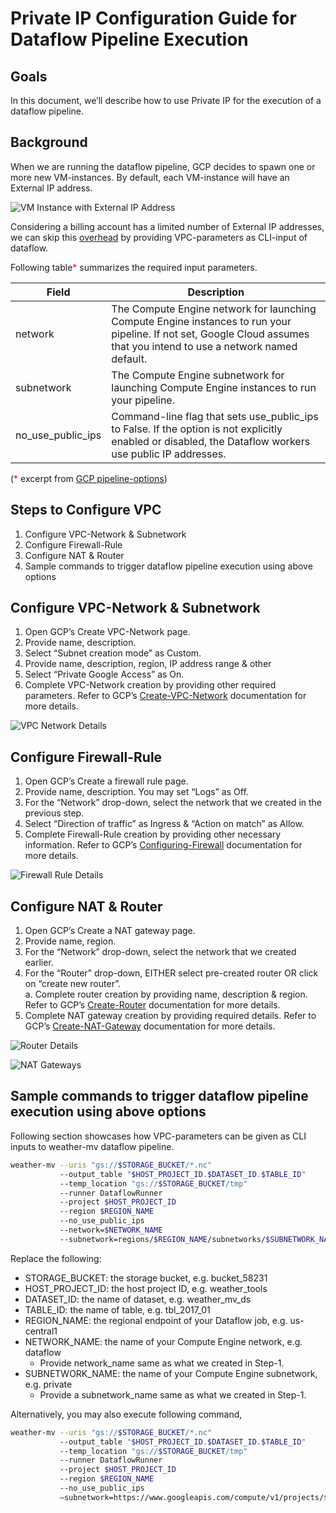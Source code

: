 # Private IP Configuration Guide for Dataflow Pipeline Execution

## Goals
In this document, we’ll describe how to use Private IP for the execution of a dataflow pipeline.

## Background
When we are running the dataflow pipeline, GCP decides to spawn one or more new VM-instances. By default, each VM-instance will have an External IP address. 

![VM Instance with External IP Address](_static/vm_instance_with_external_ip_address.png?raw=true "VM Instance with External IP Address")

Considering a billing account has a limited number of External IP addresses, we can skip this <u>overhead</u> by providing VPC-parameters as CLI-input of dataflow.

Following table<font color="red">*</font> summarizes the required input parameters.

| Field             | Description                                                                                                                                                              |
|-------------------|--------------------------------------------------------------------------------------------------------------------------------------------------------------------------|
| network           | The Compute Engine network for launching Compute Engine instances to run your pipeline. If not set, Google Cloud assumes that you intend to use a network named default. |
| subnetwork        | The Compute Engine subnetwork for launching Compute Engine instances to run your pipeline.                                                                               |
| no_use_public_ips | Command-line flag that sets use_public_ips to False. If the option is not explicitly enabled or disabled, the Dataflow workers use public IP addresses.                  |

(<font color="red">*</font> excerpt from [GCP pipeline-options](https://cloud.google.com/dataflow/docs/reference/pipeline-options))

## Steps to Configure VPC
1. Configure VPC-Network & Subnetwork
2. Configure Firewall-Rule
3. Configure NAT & Router
4. Sample commands to trigger dataflow pipeline execution using above options

## Configure VPC-Network & Subnetwork
1. Open GCP’s Create VPC-Network page.
2. Provide name, description.
3. Select “Subnet creation mode” as Custom.
4. Provide name, description, region, IP address range & other
5. Select “Private Google Access” as On.
6. Complete VPC-Network creation by providing other required parameters. Refer to GCP’s [Create-VPC-Network](https://cloud.google.com/vpc/docs/create-modify-vpc-networks) documentation for more details.

![VPC Network Details](_static/vpc_network_details.png?raw=true "VPC Network Details")

## Configure Firewall-Rule
1. Open GCP’s Create a firewall rule page.
2. Provide name, description. You may set “Logs” as Off.
3. For the “Network” drop-down, select the network that we created in the previous step.
4. Select “Direction of traffic” as Ingress & “Action on match” as Allow.
5. Complete Firewall-Rule creation by providing other necessary information. Refer to GCP’s [Configuring-Firewall](https://cloud.google.com/filestore/docs/configuring-firewall) documentation for more details.

![Firewall Rule Details](_static/firewall_rule_details.png?raw=true "Firewall Rule Details")

## Configure NAT & Router
1. Open GCP’s Create a NAT gateway page.
2. Provide name, region.
3. For the “Network” drop-down, select the network that we created earlier.
4. For the “Router” drop-down, EITHER select pre-created router OR click on “create new router”.
<br> a. Complete router creation by providing name, description & region. Refer to GCP’s [Create-Router](https://cloud.google.com/network-connectivity/docs/router/how-to/create-router-vpc-on-premises-network) documentation for more details.
5. Complete NAT gateway creation by providing required details. Refer to GCP’s [Create-NAT-Gateway](https://cloud.google.com/nat/docs/set-up-manage-network-address-translation) documentation for more details.

![Router Details](_static/router_details.png?raw=true "Router Details")

![NAT Gateways](_static/nat_gateways.png?raw=true "NAT Gateways")

## Sample commands to trigger dataflow pipeline execution using above options

Following section showcases how VPC-parameters can be given as CLI inputs to weather-mv dataflow pipeline.

```bash
weather-mv --uris "gs://$STORAGE_BUCKET/*.nc"
           --output_table "$HOST_PROJECT_ID.$DATASET_ID.$TABLE_ID"
           --temp_location "gs://$STORAGE_BUCKET/tmp"
           --runner DataflowRunner
           --project $HOST_PROJECT_ID
           --region $REGION_NAME
           --no_use_public_ips 
           --network=$NETWORK_NAME
           --subnetwork=regions/$REGION_NAME/subnetworks/$SUBNETWORK_NAME
```

Replace the following:

- STORAGE_BUCKET: the storage bucket, e.g. bucket_58231
- HOST_PROJECT_ID: the host project ID, e.g. weather_tools
- DATASET_ID: the name of dataset, e.g. weather_mv_ds
- TABLE_ID: the name of table, e.g. tbl_2017_01 
- REGION_NAME: the regional endpoint of your Dataflow job, e.g. us-central1
- NETWORK_NAME: the name of your Compute Engine network, e.g. dataflow
  - Provide network_name same as what we created in Step-1.
- SUBNETWORK_NAME: the name of your Compute Engine subnetwork, e.g. private
  - Provide a subnetwork_name same as what we created in Step-1.

Alternatively, you may also execute following command,

```bash
weather-mv --uris "gs://$STORAGE_BUCKET/*.nc"
           --output_table "$HOST_PROJECT_ID.$DATASET_ID.$TABLE_ID"
           --temp_location "gs://$STORAGE_BUCKET/tmp"
           --runner DataflowRunner
           --project $HOST_PROJECT_ID
           --region $REGION_NAME
           --no_use_public_ips
           –subnetwork=https://www.googleapis.com/compute/v1/projects/$HOST_PROJECT_ID/regions/$REGION_NAME/subnetworks/$SUBNETWORK_NAME
```
